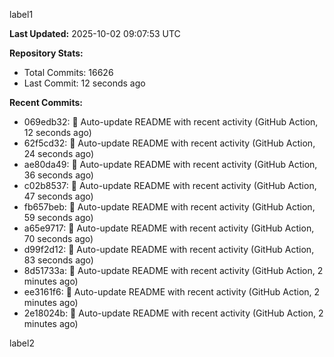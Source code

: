 
label1 
<!-- ACTIVITY_START -->
**Last Updated:** 2025-10-02 09:07:53 UTC

**Repository Stats:**
- Total Commits: 16626
- Last Commit: 12 seconds ago

**Recent Commits:**
- 069edb32: 🤖 Auto-update README with recent activity (GitHub Action, 12 seconds ago)
- 62f5cd32: 🤖 Auto-update README with recent activity (GitHub Action, 24 seconds ago)
- ae80da49: 🤖 Auto-update README with recent activity (GitHub Action, 36 seconds ago)
- c02b8537: 🤖 Auto-update README with recent activity (GitHub Action, 47 seconds ago)
- fb657beb: 🤖 Auto-update README with recent activity (GitHub Action, 59 seconds ago)
- a65e9717: 🤖 Auto-update README with recent activity (GitHub Action, 70 seconds ago)
- d99f2d12: 🤖 Auto-update README with recent activity (GitHub Action, 83 seconds ago)
- 8d51733a: 🤖 Auto-update README with recent activity (GitHub Action, 2 minutes ago)
- ee3161f6: 🤖 Auto-update README with recent activity (GitHub Action, 2 minutes ago)
- 2e18024b: 🤖 Auto-update README with recent activity (GitHub Action, 2 minutes ago)
<!-- ACTIVITY_END -->

label2
